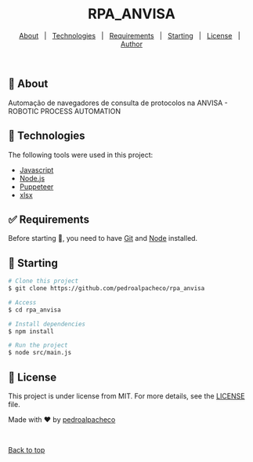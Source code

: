 <div align="center" id="top"> 
 

  &#xa0;

  <!-- <a href="https://rpa_anvisa.netlify.app">Demo</a> -->
</div>

<h1 align="center">RPA_ANVISA</h1>



<!-- Status -->

<!-- <h4 align="center"> 
	🚧  RPA_ANVISA 🚀 Under construction...  🚧
</h4> 

<hr> -->

<p align="center">
  <a href="#dart-about">About</a> &#xa0; | &#xa0; 
  <a href="#rocket-technologies">Technologies</a> &#xa0; | &#xa0;
  <a href="#white_check_mark-requirements">Requirements</a> &#xa0; | &#xa0;
  <a href="#checkered_flag-starting">Starting</a> &#xa0; | &#xa0;
  <a href="#memo-license">License</a> &#xa0; | &#xa0;
  <a href="https://github.com/pedroalpacheco" target="_blank">Author</a>
</p>

<br>

## :dart: About ##

Automação de navegadores de consulta de protocolos na ANVISA - ROBOTIC PROCESS AUTOMATION



## :rocket: Technologies ##

The following tools were used in this project:

- [Javascript](https://developer.mozilla.org/pt-BR/docs/Web/JavaScript)
- [Node.js](https://nodejs.org/en/)
- [Puppeteer](https://github.com/puppeteer/puppeteer)
- [xlsx](https://www.npmjs.com/package/xlsx)

## :white_check_mark: Requirements ##

Before starting :checkered_flag:, you need to have [Git](https://git-scm.com) and [Node](https://nodejs.org/en/) installed.

## :checkered_flag: Starting ##

```bash
# Clone this project
$ git clone https://github.com/pedroalpacheco/rpa_anvisa

# Access
$ cd rpa_anvisa

# Install dependencies
$ npm install

# Run the project
$ node src/main.js


```

## :memo: License ##

This project is under license from MIT. For more details, see the [LICENSE](LICENSE.md) file.


Made with :heart: by <a href="https://github.com/pedroalpacheco" target="_blank">pedroalpacheco</a>

&#xa0;

<a href="#top">Back to top</a>
